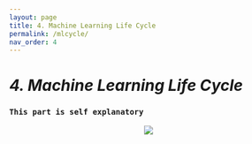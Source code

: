 ```yaml
---
layout: page
title: 4. Machine Learning Life Cycle
permalink: /mlcycle/
nav_order: 4
---
```


# ***4. Machine Learning Life Cycle***
### `This part is self explanatory`
<p align='center'>
  <img src="../assets/images/mlcycle.png">
</p>
